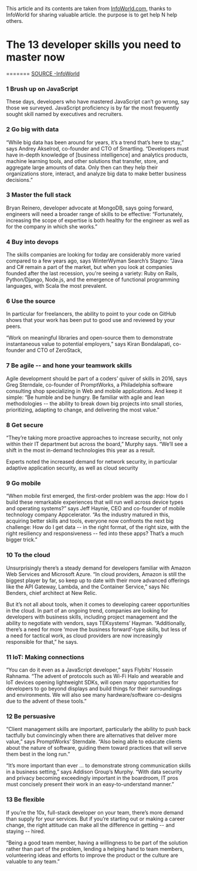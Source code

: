 This article and its contents are taken from [InfoWorld.com](http://www.infoworld.com), thanks to InfoWorld for sharing valuable article. the purpose is to get help N help others.

# The 13 developer skills you need to master now
=======
[SOURCE -InfoWorld](http://www.infoworld.com/article/3038679/application-development/the-13-developer-skills-you-need-to-master-now.html?nsdr=true)

### 1 Brush up on JavaScript
 
These days, developers who have mastered JavaScript can’t go wrong, say those we surveyed. JavaScript proficiency is by far the most frequently sought skill named by executives and recruiters. 

### 2 Go big with data

“While big data has been around for years, it’s a trend that’s here to stay,” says Andrey Akselrod, co-founder and CTO of Smartling. “Developers must have in-depth knowledge of [business intelligence] and analytics products, machine learning tools, and other solutions that transfer, store, and aggregate large amounts of data. Only then can they help their organizations store, interact, and analyze big data to make better business decisions.” 

### 3 Master the full stack

Bryan Reinero, developer advocate at MongoDB, says going forward, engineers will need a broader range of skills to be effective: “Fortunately, increasing the scope of expertise is both healthy for the engineer as well as for the company in which she works.” 

### 4 Buy into devops

The skills companies are looking for today are considerably more varied compared to a few years ago, says WinterWyman Search’s Stagno: “Java and C# remain a part of the market, but when you look at companies founded after the last recession, you're seeing a variety: Ruby on Rails, Python/Django, Node.js, and the emergence of functional programming languages, with Scala the most prevalent. 

### 6 Use the source

In particular for freelancers, the ability to point to your code on GitHub shows that your work has been put to good use and reviewed by your peers.

“Work on meaningful libraries and open-source them to demonstrate instantaneous value to potential employers,” says Kiran Bondalapati, co-founder and CTO of ZeroStack,

### 7 Be agile -- and hone your teamwork skills

Agile development should be part of a coders’ quiver of skills in 2016, says Greg Sterndale, co-founder of PromptWorks, a Philadelphia software consulting shop specializing in Web and mobile applications. And keep it simple: “Be humble and be hungry. Be familiar with agile and lean methodologies -- the ability to break down big projects into small stories, prioritizing, adapting to change, and delivering the most value.” 

### 8 Get secure
“They’re taking more proactive approaches to increase security, not only within their IT department but across the board,” Murphy says. “We’ll see a shift in the most in-demand technologies this year as a result.

Experts noted the increased demand for network security, in particular adaptive application security, as well as cloud security

### 9 Go mobile

“When mobile first emerged, the first-order problem was the app: How do I build these remarkable experiences that will run well across device types and operating systems?” says Jeff Haynie, CEO and co-founder of mobile technology company Appcelerator. “As the industry matured in this, acquiring better skills and tools, everyone now confronts the next big challenge: How do I get data -- in the right format, of the right size, with the right resiliency and responsiveness -- fed into these apps? That’s a much bigger trick.” 

### 10 To the cloud

Unsurprisingly there’s a steady demand for developers familiar with Amazon Web Services and Microsoft Azure. “In cloud providers, Amazon is still the biggest player by far, so keep up to date with their more advanced offerings like the API Gateway, Lambda, and the Container Service,” says Nic Benders, chief architect at New Relic.

But it’s not all about tools, when it comes to developing career opportunities in the cloud. In part of an ongoing trend, companies are looking for developers with business skills, including project management and the ability to negotiate with vendors, says TEKsystems’ Hayman. “Additionally, there’s a need for more ‘move the business forward’-type skills, but less of a need for tactical work, as cloud providers are now increasingly responsible for that,” he says. 

### 11 IoT: Making connections

“You can do it even as a JavaScript developer,” says Flybits’ Hossein Rahnama. “The advent of protocols such as Wi-Fi Halo and wearable and IoT devices opening lightweight SDKs, will open many opportunities for developers to go beyond displays and build things for their surroundings and environments. We will also see many hardware/software co-designs due to the advent of these tools.” 

### 12 Be persuasive

“Client management skills are important, particularly the ability to push back tactfully but convincingly when there are alternatives that deliver more value,” says PromptWorks’ Sterndale. “Also being able to educate clients about the nature of software, guiding them toward practices that will serve them best in the long run.”

“It’s more important than ever … to demonstrate strong communication skills in a business setting,” says Addison Group’s Murphy. “With data security and privacy becoming exceedingly important in the boardroom, IT pros must concisely present their work in an easy-to-understand manner.” 

### 13 Be flexible

If you’re the 10x, full-stack developer on your team, there’s more demand than supply for your services. But if you’re starting out or making a career change, the right attitude can make all the difference in getting -- and staying -- hired. 
	
“Being a good team member, having a willingness to be part of the solution rather than part of the problem, lending a helping hand to team members, volunteering ideas and efforts to improve the product or the culture are valuable to any team.” 